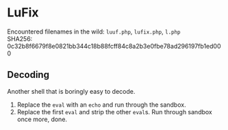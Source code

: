 # LuFix
Encountered filenames in the wild: `luuf.php`, `lufix.php`, `l.php`  
SHA256: 0c32b8f6679f8e0821bb344c18b88fcff84c8a2b3e0fbe78ad296197fb1ed000

## Decoding
Another shell that is boringly easy to decode.
1) Replace the `eval` with an `echo` and run through the sandbox.
2) Replace the first `eval` and strip the other `eval`s. Run through sandbox once more, done.
